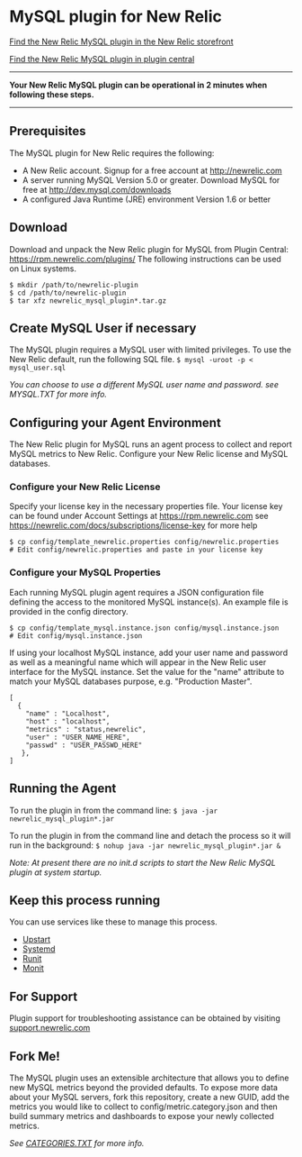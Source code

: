 # MySQL plugin for New Relic
[Find the New Relic MySQL plugin in the New Relic storefront](https://rpm.newrelic.com/plugins/new_relic_mysql/52)

[Find the New Relic MySQL plugin in plugin central](https://rpm.newrelic.com/extensions/com.newrelic.plugins.mysql.instance)

----
**Your New Relic MySQL plugin can be operational in 2 minutes when following these steps.**

----
## Prerequisites
The MySQL plugin for New Relic requires the following:

- A New Relic account. Signup for a free account at http://newrelic.com
- A server running MySQL Version 5.0 or greater. Download MySQL for free at http://dev.mysql.com/downloads
- A configured Java Runtime (JRE) environment Version 1.6 or better

## Download
Download and unpack the New Relic plugin for MySQL from Plugin Central: https://rpm.newrelic.com/plugins/
The following instructions can be used on Linux systems.

    $ mkdir /path/to/newrelic-plugin
    $ cd /path/to/newrelic-plugin
    $ tar xfz newrelic_mysql_plugin*.tar.gz
    
## Create MySQL User if necessary
The MySQL plugin requires a MySQL user with limited privileges. To use the New Relic default, run the following SQL file.
`$ mysql -uroot -p < mysql_user.sql`

*You can choose to use a different MySQL user name and password. see MYSQL.TXT for more info.*

## Configuring your Agent Environment
The New Relic plugin for MySQL runs an agent process to collect and report MySQL metrics to New Relic. Configure your New Relic license and MySQL databases.

### Configure your New Relic License
Specify your license key in the necessary properties file.
Your license key can be found under Account Settings at https://rpm.newrelic.com see https://newrelic.com/docs/subscriptions/license-key for more help

    $ cp config/template_newrelic.properties config/newrelic.properties
    # Edit config/newrelic.properties and paste in your license key

### Configure your MySQL Properties
Each running MySQL plugin agent requires a JSON configuration file defining the access to the monitored MySQL instance(s). An example file is provided in the config directory.

    $ cp config/template_mysql.instance.json config/mysql.instance.json
    # Edit config/mysql.instance.json

If using your localhost MySQL instance, add your user name and password as well as a meaningful name which will appear in the New Relic user interface for the MySQL instance. Set the value for the "name" attribute to match your MySQL databases purpose, e.g. "Production Master". 

    [
      {
        "name" : "Localhost",
        "host" : "localhost",
        "metrics" : "status,newrelic",
        "user" : "USER_NAME_HERE",
        "passwd" : "USER_PASSWD_HERE"
       },
    ]

## Running the Agent
To run the plugin in from the command line: 
`$ java -jar newrelic_mysql_plugin*.jar`

To run the plugin in from the command line and detach the process so it will run in the background:
`$ nohup java -jar newrelic_mysql_plugin*.jar &`

*Note: At present there are no init.d scripts to start the New Relic MySQL plugin at system startup.*

## Keep this process running
You can use services like these to manage this process.

- [Upstart](http://upstart.ubuntu.com/)
- [Systemd](http://www.freedesktop.org/wiki/Software/systemd/)
- [Runit](http://smarden.org/runit/)
- [Monit](http://mmonit.com/monit/)

## For Support
Plugin support for troubleshooting assistance can be obtained by visiting [support.newrelic.com](https://support.newrelic.com)

## Fork Me!
The MySQL plugin uses an extensible architecture that allows you to define new MySQL metrics beyond the provided defaults. To expose more data about your MySQL servers, fork this repository, create a new GUID, add the metrics you would like to collect to config/metric.category.json and then build summary metrics and dashboards to expose your newly collected metrics.

*See [CATEGORIES.TXT](https://github.com/newrelic-platform/newrelic_mysql_java_plugin/blob/master/CATEGORIES.TXT) for more info.*
